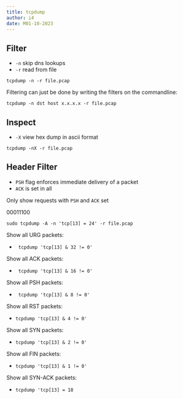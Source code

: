 ```yaml
---
title: tcpdump
author: i4
date: M01-10-2023
---
```


## Filter

- `-n` skip dns lookups
- `-r` read from file
```
tcpdump -n -r file.pcap
```

Filtering can just be done by writing the filters on the commandline:
```
tcpdump -n dst host x.x.x.x -r file.pcap
```

## Inspect

- `-X` view hex dump in ascii format 

```
tcpdump -nX -r file.pcap
```

## Header Filter

- `PSH` flag enforces immediate delivery of a packet
- `ACK` is set in all 

Only show requests with `PSH` and `ACK` set

00011100

```
sudo tcpdump -A -n 'tcp[13] = 24' -r file.pcap
```

Show all URG packets:
- ` tcpdump 'tcp[13] & 32 != 0'`

Show all ACK packets:
- ` tcpdump 'tcp[13] & 16 != 0'`

Show all PSH packets:
- ` tcpdump 'tcp[13] & 8 != 0'`

Show all RST packets:
- `tcpdump 'tcp[13] & 4 != 0'`

Show all SYN packets:
- `tcpdump 'tcp[13] & 2 != 0'`

Show all FIN packets:
- `tcpdump 'tcp[13] & 1 != 0'`

Show all SYN-ACK packets:
- `tcpdump 'tcp[13] = 18`
